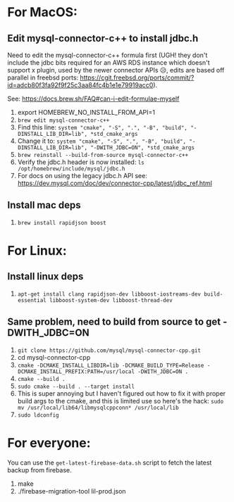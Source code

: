 # For MacOS:

## Edit mysql-connector-c++ to install jdbc.h
Need to edit the mysql-connector-c++ formula first (UGH! they don't include the jdbc bits required for an AWS RDS instance which doesn't support x plugin, used by the newer connector APIs 😥, edits are based off parallel in freebsd ports: https://cgit.freebsd.org/ports/commit/?id=adcb80f3fa92f9f25c3aa84fc4b1e1e79919acc0). 

See: https://docs.brew.sh/FAQ#can-i-edit-formulae-myself

1. export HOMEBREW_NO_INSTALL_FROM_API=1
2. `brew edit mysql-connector-c++`
3. Find this line: `system "cmake", "-S", ".", "-B", "build", "-DINSTALL_LIB_DIR=lib", *std_cmake_args`
4. Change it to: `system "cmake", "-S", ".", "-B", "build", "-DINSTALL_LIB_DIR=lib", "-DWITH_JDBC=ON", *std_cmake_args`
5. `brew reinstall --build-from-source mysql-connector-c++`
6. Verify the jdbc.h header is now installed: `ls /opt/homebrew/include/mysql/jdbc.h`
7. For docs on using the legacy jdbc.h API see: https://dev.mysql.com/doc/dev/connector-cpp/latest/jdbc_ref.html

## Install mac deps
1. `brew install rapidjson boost`


# For Linux:

## Install linux deps
1. `apt-get install clang rapidjson-dev libboost-iostreams-dev build-essential libboost-system-dev libboost-thread-dev`

## Same problem, need to build from source to get -DWITH_JDBC=ON
1. `git clone https://github.com/mysql/mysql-connector-cpp.git`
2. cd mysql-connector-cpp
3. `cmake -DCMAKE_INSTALL_LIBDIR=lib -DCMAKE_BUILD_TYPE=Release -DCMAKE_INSTALL_PREFIX:PATH=/usr/local -DWITH_JDBC=ON .`
4. `cmake --build .`
5. `sudo cmake --build . --target install`
6. This is super annoying but I haven't figured out how to fix it with proper build args to the cmake, and this is limited use so here's the hack: `sudo mv /usr/local/lib64/libmysqlcppconn* /usr/local/lib`
7. `sudo ldconfig`


# For everyone:

You can use the `get-latest-firebase-data.sh` script to fetch the latest backup from firebase.

1. make
2. ./firebase-migration-tool lil-prod.json